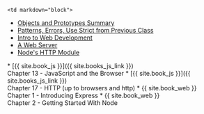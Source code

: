	<td markdown="block">
* [Objects and Prototypes Summary](slides/07/objects-review.html)
* [Patterns, Errors, Use Strict from Previous Class](slides/06/patterns-errors-strict.html)
* [Intro to Web Development](slides/07/web.html)
* [A Web Server](slides/07/server.html)
* [Node's HTTP Module](slides/07/node-http.html)
</td>
	<td markdown="block">
* [{{ site.book_js }}]({{ site.books_js_link }}) <br> Chapter 13 - JavaScript and the Browser
* [{{ site.book_js }}]({{ site.books_js_link }}) <br> Chapter 17 - HTTP (up to browsers and http)
* {{ site.book_web }} <br> Chapter 1 - Introducing Express
* {{ site.book_web }} <br> Chapter 2 - Getting Started With Node
</td>
	<td markdown="block">


<!--
* [](assignments/.html)
-->
</td>

